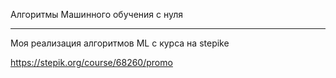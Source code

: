 Алгоритмы Машинного обучения с нуля

------------

Моя реализация алгоритмов ML с курса на stepike

https://stepik.org/course/68260/promo
